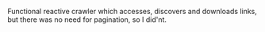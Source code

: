 
Functional reactive crawler which accesses, discovers and downloads links, but there was no need for pagination, so I did'nt.
